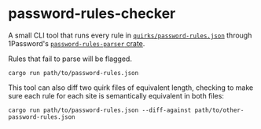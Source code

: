 # password-rules-checker

A small CLI tool that runs every rule in [`quirks/password-rules.json`](https://github.com/apple/password-manager-resources/blob/main/quirks/password-rules.json) through 1Password's [`password-rules-parser` crate](https://github.com/1Password/password-rules-parser).

Rules that fail to parse will be flagged.

```
cargo run path/to/password-rules.json
```

This tool can also diff two quirk files of equivalent length, checking to make sure each rule for each site is semantically equivalent in both files:

```
cargo run path/to/password-rules.json --diff-against path/to/other-password-rules.json
```
